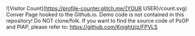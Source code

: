 ![Visitor Count](https://profile-counter.glitch.me/{YOUR USER}/count.svg)
Conver Page hooked to the Github.io. Demo code is not contained in this repository! Do NOT clone/folk. 
If you want to find the source code of PsOP and PIAP, please refer to: https://github.com/Knightzjz/FPVLS
